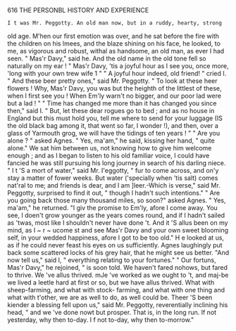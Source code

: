 616            THE PERSONBL HISTORY AND         EXPERIENCE

    I t was Mr. Peggotty. An old man now, but in a ruddy, hearty, strong
old age. M'hen our first emotion was over, and he sat before the fire
with the children on his lmees, and the blaze shining on his face, he
looked, to me, as vigorous and robust, withal as handsome, an old man,
as ever I had seen.
    " Mas'r Davy," said he. And the old name in the old tone fell so
naturally on my ear ! " Mas'r Davy, 'tis a joyful hour as I see you, once
more, 'long with your own trew wife 1 "
    " A joyful hour indeed, old friend! " cried I.
    " And these beer pretty ones," said Mr. Peggotty. " To look at these
heer flowers ! Why, Mas'r Davy, you was but the heighth of the littlest of
these, when I first see you ! When Em'ly warn't no bigger, and our poor
lad were but a lad ! "
    " Time has changed me more than it has changed you since then," said
I. " But, let these dear rogues go to bed ; and as no house in England but
this must hold you, tell me where to send for your luggage (IS the old
 black bag among it, that went so far, I wonder !), and then, over a glass of
Yarmouth grog, we will have the tidings of ten years ! "
    " Are you alone ? " asked Agnes.
    " Yes, ma'am," he said, kissing her hand, " quite alone."
    We sat him between us, not knowing how to give him welcome
enough ; and as I began to listen to his old familiar voice, I could have
 fancied he was still pursuing his long journey in search of his darling
 niece.
     " I t 'S a mort of water," said Mr. I'eggotty, " fur to come across, and
on'y stay a matter of fower weeks. But water ('specially when 'tis salt)
 comes nat'ral to me; and friends is dear, and I am ]leer.-Which is
verse," said Mr. Peggotty, surprised to find it out, " though I hadn't such
intentions."
     " Are you going back those many thousand miles, so soon?" asked
Agnes.
     " Yes, ma'am," he returned. "I giv the promise to Em'ly, afore I
come away. You see, I doen't grow younger as the years comes round,
and if I hadn't sailed as 'twas, most like I shouldn't never have done 't.
And it 'S allus been on my mind, as I ~ r ~ ucome
                                                st   and see Mas'r Davy and
your own sweet blooming self, in your wedded happiness, afore I got to
be too old."
    H e looked at us, as if he could never feast his eyes on us sufficiently.
Agnes laughingly put back some scattered locks of his grey hair, that he
might see us better.
    "And now tell us," said I, " everything relating to your fortunes."
    " Our fortuns, Mas'r Davy," he rejoined, " is soon told. We haven't
fared nohows, but fared to thrive. We 've allus thrived. mJe 've worked
as we ought to 't, and maj-be we lived a leetle hard at first or so, but we
have allus thrived. What with sheep-farming, and what with stock-
farming, and what with one thing and what with t'other, we are as well to
do, as well could be. Theer 'S been kiender a blessing fell upon us," said
Mr. Peggotty, reverentially inclining his head, " and we 've done nowt
but prosper. That is, in the long run. If not yesterday, why then to-day.
I f not to-day, why then to-morrow."
